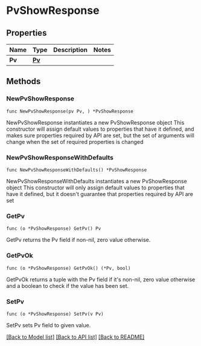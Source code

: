 # PvShowResponse

## Properties

Name | Type | Description | Notes
------------ | ------------- | ------------- | -------------
**Pv** | [**Pv**](Pv.md) |  | 

## Methods

### NewPvShowResponse

`func NewPvShowResponse(pv Pv, ) *PvShowResponse`

NewPvShowResponse instantiates a new PvShowResponse object
This constructor will assign default values to properties that have it defined,
and makes sure properties required by API are set, but the set of arguments
will change when the set of required properties is changed

### NewPvShowResponseWithDefaults

`func NewPvShowResponseWithDefaults() *PvShowResponse`

NewPvShowResponseWithDefaults instantiates a new PvShowResponse object
This constructor will only assign default values to properties that have it defined,
but it doesn't guarantee that properties required by API are set

### GetPv

`func (o *PvShowResponse) GetPv() Pv`

GetPv returns the Pv field if non-nil, zero value otherwise.

### GetPvOk

`func (o *PvShowResponse) GetPvOk() (*Pv, bool)`

GetPvOk returns a tuple with the Pv field if it's non-nil, zero value otherwise
and a boolean to check if the value has been set.

### SetPv

`func (o *PvShowResponse) SetPv(v Pv)`

SetPv sets Pv field to given value.



[[Back to Model list]](../README.md#documentation-for-models) [[Back to API list]](../README.md#documentation-for-api-endpoints) [[Back to README]](../README.md)


